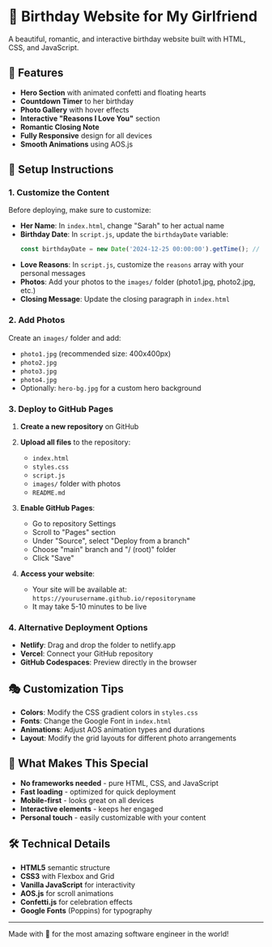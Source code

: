 # 💖 Birthday Website for My Girlfriend

A beautiful, romantic, and interactive birthday website built with HTML, CSS, and JavaScript.

## 🎨 Features

- **Hero Section** with animated confetti and floating hearts
- **Countdown Timer** to her birthday
- **Photo Gallery** with hover effects
- **Interactive "Reasons I Love You"** section
- **Romantic Closing Note**
- **Fully Responsive** design for all devices
- **Smooth Animations** using AOS.js

## 🚀 Setup Instructions

### 1. Customize the Content

Before deploying, make sure to customize:

- **Her Name**: In `index.html`, change "Sarah" to her actual name
- **Birthday Date**: In `script.js`, update the `birthdayDate` variable:
  ```javascript
  const birthdayDate = new Date('2024-12-25 00:00:00').getTime(); // Change this date
  ```
- **Love Reasons**: In `script.js`, customize the `reasons` array with your personal messages
- **Photos**: Add your photos to the `images/` folder (photo1.jpg, photo2.jpg, etc.)
- **Closing Message**: Update the closing paragraph in `index.html`

### 2. Add Photos

Create an `images/` folder and add:
- `photo1.jpg` (recommended size: 400x400px)
- `photo2.jpg`
- `photo3.jpg`
- `photo4.jpg`
- Optionally: `hero-bg.jpg` for a custom hero background

### 3. Deploy to GitHub Pages

1. **Create a new repository** on GitHub
2. **Upload all files** to the repository:
   - `index.html`
   - `styles.css`
   - `script.js`
   - `images/` folder with photos
   - `README.md`

3. **Enable GitHub Pages**:
   - Go to repository Settings
   - Scroll to "Pages" section
   - Under "Source", select "Deploy from a branch"
   - Choose "main" branch and "/ (root)" folder
   - Click "Save"

4. **Access your website**:
   - Your site will be available at: `https://yourusername.github.io/repositoryname`
   - It may take 5-10 minutes to be live

### 4. Alternative Deployment Options

- **Netlify**: Drag and drop the folder to netlify.app
- **Vercel**: Connect your GitHub repository
- **GitHub Codespaces**: Preview directly in the browser

## 🎭 Customization Tips

- **Colors**: Modify the CSS gradient colors in `styles.css`
- **Fonts**: Change the Google Font in `index.html`
- **Animations**: Adjust AOS animation types and durations
- **Layout**: Modify the grid layouts for different photo arrangements

## 💝 What Makes This Special

- **No frameworks needed** - pure HTML, CSS, and JavaScript
- **Fast loading** - optimized for quick deployment
- **Mobile-first** - looks great on all devices
- **Interactive elements** - keeps her engaged
- **Personal touch** - easily customizable with your content

## 🛠️ Technical Details

- **HTML5** semantic structure
- **CSS3** with Flexbox and Grid
- **Vanilla JavaScript** for interactivity
- **AOS.js** for scroll animations
- **Confetti.js** for celebration effects
- **Google Fonts** (Poppins) for typography

---

Made with 💖 for the most amazing software engineer in the world!